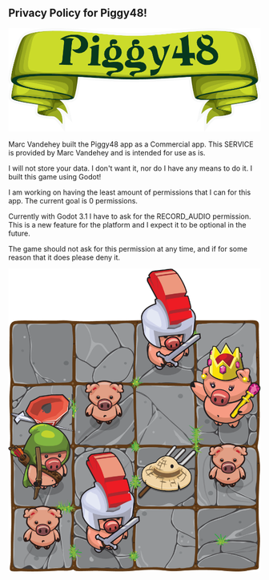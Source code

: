 ## Privacy Policy for Piggy48!

![Image](img/banner.png)

Marc Vandehey built the Piggy48 app as a Commercial app. This SERVICE is provided by Marc Vandehey and is intended for use as is. 

I will not store your data. I don't want it, nor do I have any means to do it. I built this game using Godot! 

I am working on having the least amount of permissions that I can for this app. The current goal is 0 permissions.

Currently with Godot 3.1 I have to ask for the RECORD_AUDIO permission. This is a new feature for the platform and I expect it to be optional in the future. 

The game should not ask for this permission at any time, and if for some reason that it does please deny it.

![Image](img/game_grid.png)
